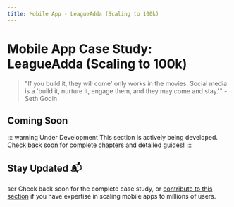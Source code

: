 ```yaml
---
title: Mobile App - LeagueAdda (Scaling to 100k)
---
```


# Mobile App Case Study: LeagueAdda (Scaling to 100k)

> "If you build it, they will come' only works in the movies. Social media is a 'build it, nurture it, engage them, and they may come and stay.'" - Seth Godin

## Coming Soon

::: warning Under Development
This section is actively being developed. Check back soon for complete chapters and detailed guides!
:::

## Stay Updated 📬
ser
Check back soon for the complete case study, or [contribute to this section](/contribute) if you have expertise in scaling mobile apps to millions of users. 